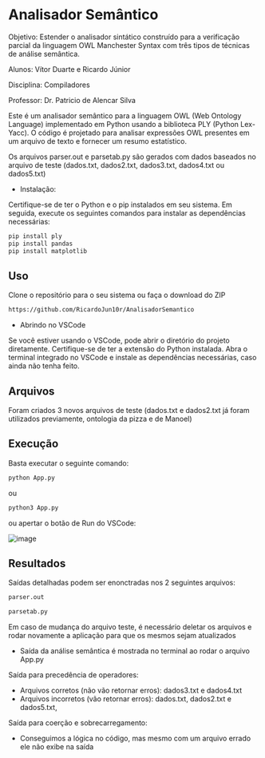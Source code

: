 # Analisador Semântico

Objetivo:  Estender o analisador sintático construído para a verificação parcial da linguagem OWL Manchester Syntax com três tipos de técnicas de análise semântica.

Alunos: Vítor Duarte e Ricardo Júnior

Disciplina: Compiladores 

Professor: Dr. Patricio de Alencar Silva

Este é um analisador semântico para a linguagem OWL (Web Ontology Language) implementado em Python usando a biblioteca PLY (Python Lex-Yacc). O código é projetado para analisar expressões OWL presentes em um arquivo de texto e fornecer um resumo estatístico.

Os arquivos parser.out e parsetab.py são gerados com dados baseados no arquivo de teste (dados.txt, dados2.txt, dados3.txt, dados4.txt ou dados5.txt) 

* Instalação:

Certifique-se de ter o Python e o pip instalados em seu sistema. Em seguida, execute os seguintes comandos para instalar as dependências necessárias:

```bash
pip install ply
pip install pandas
pip install matplotlib
```

## Uso

Clone o repositório para o seu sistema ou faça o download do ZIP
```bash
https://github.com/RicardoJun10r/AnalisadorSemantico
```
* Abrindo no VSCode

Se você estiver usando o VSCode, pode abrir o diretório do projeto diretamente. Certifique-se de ter a extensão do Python instalada. Abra o terminal integrado no VSCode e instale as dependências necessárias, caso ainda não tenha feito.

## Arquivos

Foram criados 3 novos arquivos de teste (dados.txt e dados2.txt já foram utilizados previamente, ontologia da pizza e de Manoel)  

## Execução

Basta executar o seguinte comando: 
```bash
python App.py 
```
ou
```bash
python3 App.py 
```
ou apertar o botão de Run do VSCode:

![image](https://github.com/vitordbo/Syntactic-Analyzer-OWL/assets/65680799/3efcd8c4-8cc0-4bc8-8a70-be8f6711ed81)

## Resultados
Saídas detalhadas podem ser enonctradas nos 2 seguintes arquivos: 
```bash
parser.out
```
```bash
parsetab.py
```
Em caso de mudança do arquivo teste, é necessário deletar os arquivos e rodar novamente a aplicação para que os mesmos sejam atualizados

 * Saída da análise semântica é mostrada no terminal ao rodar o arquivo App.py

Saída para precedência de operadores: 
  * Arquivos corretos (não vão retornar erros): dados3.txt e dados4.txt   
  * Arquivos incorretos (vão retornar erros): dados.txt, dados2.txt e dados5.txt,   

Saída para coerção e sobrecarregamento: 
  * Conseguimos a lógica no código, mas mesmo com um arquivo errado ele não exibe na saída   
